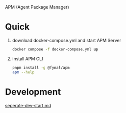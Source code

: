 APM (Agent Package Manager)

# Quick

1. download docker-compose.yml and start APM Server
   ```sh
   docker compose -f docker-compose.yml up
   ```
2. install APM CLI
   ```sh
   pnpm install -g @fynal/apm
   apm --help
   ```

# Development

[seperate-dev-start.md](./docs/seperate-dev-start.md)


